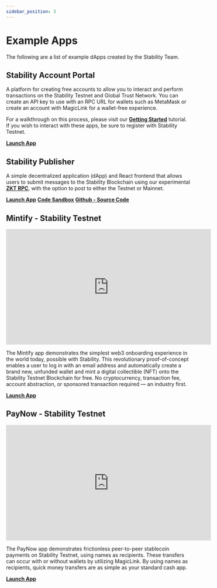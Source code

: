 ```yaml
---
sidebar_position: 3
---
```


# Example Apps

The following are a list of example dApps created by the Stability Team.

## Stability Account Portal

A platform for creating free accounts to allow you to interact and perform transactions on the Stability Testnet and Global Trust Network. You can create an API key to use with an RPC URL for wallets such as MetaMask or create an account with MagicLink for a wallet-free experience.

For a walkthrough on this process, please visit our [**Getting Started**](../users/getting_started.md) tutorial. If you wish to interact with these apps, be sure to register with Stability Testnet.

[**Launch App**](https://account.stabilityprotocol.com)

## Stability Publisher 

A simple decentralized application (dApp) and React frontend that allows users to submit messages to the Stability Blockchain using our experimental [**ZKT RPC**](../developers/zkt.md), with the option to post to either the Testnet or Mainnet.

[**Launch App**](https://stabilityprotocol.github.io/stability-publisher-dapp/) 
[**Code Sandbox**](https://codesandbox.io/p/github/stabilityprotocol/stability-publisher-dapp/main)
[**Github - Source Code**](https://github.com/stabilityprotocol/stability-publisher-dapp)

## Mintify - Stability Testnet

<iframe width="560" height="315" src="https://www.youtube.com/embed/HADeAppAUaM" frameborder="0" allow="accelerometer; autoplay; clipboard-write; encrypted-media; gyroscope; picture-in-picture" allowfullscreen></iframe>

The Mintify app demonstrates the simplest web3 onboarding experience in the world today, possible with Stability. This revolutionary proof-of-concept enables a user to log in with an email address and automatically create a brand new, unfunded wallet and mint a digital collectible (NFT) onto the Stability Testnet Blockchain for free. No cryptocurrency, transaction fee, account abstraction, or sponsored transaction required — an industry first.

[**Launch App**](https://mintify.stabilityprotocol.com)

## PayNow - Stability Testnet

<iframe width="560" height="315" src="https://www.youtube.com/embed/YxlRBvmjdTM" frameborder="0" allow="accelerometer; autoplay; clipboard-write; encrypted-media; gyroscope; picture-in-picture" allowfullscreen></iframe>

The PayNow app demonstrates frictionless peer-to-peer stablecoin payments on Stability Testnet, using names as recipients. These transfers can occur with or without wallets by utilizing MagicLink. By using names as recipients, quick money transfers are as simple as your standard cash app.

[**Launch App**](https://paynow.stabilityprotocol.com)
